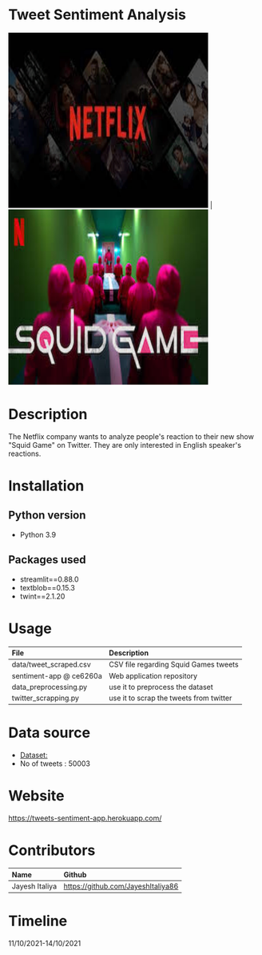 # Tweet Sentiment Analysis

<img src="https://github.com/JayeshItaliya86/challenge-sentiment-analysis/blob/main/data/Netflix.png" width="400" height="350"> | <img src="https://github.com/JayeshItaliya86/challenge-sentiment-analysis/blob/main/data/squid.png" width="400" height="350">

# Description  
The Netflix company wants to analyze people's reaction to their new show "Squid Game" on Twitter. They are only interested in English speaker's reactions.  


# Installation

## Python version
* Python 3.9


## Packages used
* streamlit==0.88.0
* textblob==0.15.3
* twint==2.1.20

# Usage 
| File | Description |
|:---|:---|
|data/tweet_scraped.csv|CSV file regarding Squid Games tweets|
|sentiment-app @ ce6260a| Web application repository|
|data_preprocessing.py|use it to preprocess the dataset|
|twitter_scrapping.py|use it to scrap the tweets from twitter|

# Data source
* [Dataset:](https://github.com/JayeshItaliya86/challenge-sentiment-analysis/blob/main/data/tweets_scraped.csv)
* No of tweets : 50003

# Website
https://tweets-sentiment-app.herokuapp.com/

# Contributors
|Name|Github|
|:---|:---|
|Jayesh Italiya|https://github.com/JayeshItaliya86|


# Timeline
11/10/2021-14/10/2021

